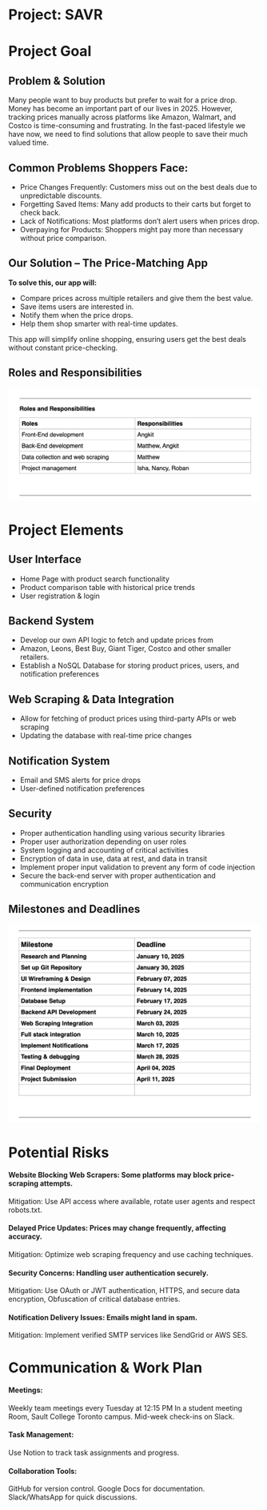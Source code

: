 # Project: SAVR
# Project Goal
## Problem & Solution
Many people want to buy products but prefer to wait for a price drop. Money has become an important part of our lives in 2025. However, tracking prices manually across platforms like Amazon, Walmart, and Costco is time-consuming and frustrating. In the fast-paced lifestyle we have now, we need to find solutions that allow people to save their much valued time.
## Common Problems Shoppers Face:
- Price Changes Frequently: Customers miss out on the best deals due to unpredictable discounts.
- Forgetting Saved Items: Many add products to their carts but forget to check back.
- Lack of Notifications: Most platforms don’t alert users when prices drop.
- Overpaying for Products: Shoppers might pay more than necessary without price comparison.
## Our Solution – The Price-Matching App
**To solve this, our app will:**
- Compare prices across multiple retailers and give them the best value.
- Save items users are interested in.
- Notify them when the price drops.
- Help them shop smarter with real-time updates.

This app will simplify online shopping, ensuring users get the best deals without constant price-checking.

## Roles and Responsibilities
![sample](./sample_assets/roles.png)

# Project Elements
## User Interface
- Home Page with product search functionality
- Product comparison table with historical price trends
- User registration & login
## Backend System
- Develop our own API logic to fetch and update prices from
- Amazon, Leons, Best Buy, Giant Tiger, Costco and other smaller retailers.
- Establish a NoSQL Database for storing product prices, users, and notification preferences
## Web Scraping & Data Integration
- Allow for fetching of product prices using third-party APIs or web scraping
- Updating the database with real-time price changes
## Notification System
- Email and SMS alerts for price drops
- User-defined notification preferences
## Security
- Proper authentication handling using various security libraries
- Proper user authorization depending on user roles
- System logging and accounting of critical activities
- Encryption of data in use, data at rest, and data in transit
- Implement proper input validation to prevent any form of code injection
- Secure the back-end server with proper authentication and communication encryption

## Milestones and Deadlines
![milestonePNG](./sample_assets/milestones.png)

# Potential Risks
####  Website Blocking Web Scrapers: Some platforms may block price-scraping attempts.
Mitigation: Use API access where available, rotate user agents and respect robots.txt.
#### Delayed Price Updates: Prices may change frequently, affecting accuracy.
Mitigation: Optimize web scraping frequency and use caching techniques.
#### Security Concerns: Handling user authentication securely.
Mitigation: Use OAuth or JWT authentication, HTTPS, and secure data encryption, Obfuscation of critical database entries.
#### Notification Delivery Issues: Emails might land in spam.
Mitigation: Implement verified SMTP services like SendGrid or AWS SES.

# Communication & Work Plan
#### Meetings:
Weekly team meetings every Tuesday at 12:15 PM In a student meeting Room, Sault College Toronto campus.
Mid-week check-ins on Slack.
#### Task Management:
Use Notion to track task assignments and progress.
#### Collaboration Tools:
GitHub for version control.
Google Docs for documentation.
Slack/WhatsApp for quick discussions.
